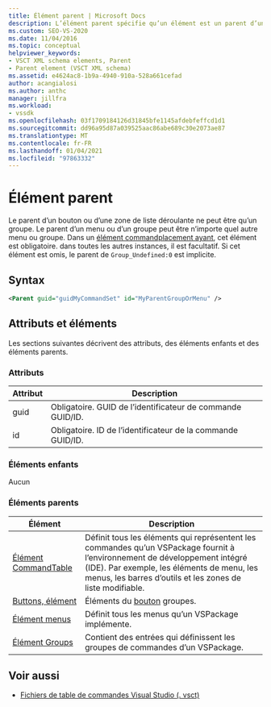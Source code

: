 ```yaml
---
title: Élément parent | Microsoft Docs
description: L’élément parent spécifie qu’un élément est un parent d’un bouton, d’une zone de liste déroulante, d’un menu ou d’un groupe.
ms.custom: SEO-VS-2020
ms.date: 11/04/2016
ms.topic: conceptual
helpviewer_keywords:
- VSCT XML schema elements, Parent
- Parent element (VSCT XML schema)
ms.assetid: e4624ac8-1b9a-4940-910a-528a661cefad
author: acangialosi
ms.author: anthc
manager: jillfra
ms.workload:
- vssdk
ms.openlocfilehash: 03f1709184126d31845bfe1145afdebfeffcd1d1
ms.sourcegitcommit: dd96a95d87a039525aac86abe689c30e2073ae87
ms.translationtype: MT
ms.contentlocale: fr-FR
ms.lasthandoff: 01/04/2021
ms.locfileid: "97863332"
---
```

# <a name="parent-element"></a>Élément parent
Le parent d’un bouton ou d’une zone de liste déroulante ne peut être qu’un groupe. Le parent d’un menu ou d’un groupe peut être n’importe quel autre menu ou groupe. Dans un [élément commandplacement ayant](../extensibility/commandplacement-element.md), cet élément est obligatoire. dans toutes les autres instances, il est facultatif. Si cet élément est omis, le parent de `Group_Undefined:0` est implicite.

## <a name="syntax"></a>Syntax

```xml
<Parent guid="guidMyCommandSet" id="MyParentGroupOrMenu" />
```

## <a name="attributes-and-elements"></a>Attributs et éléments
 Les sections suivantes décrivent des attributs, des éléments enfants et des éléments parents.

### <a name="attributes"></a>Attributs

|Attribut|Description|
|---------------|-----------------|
|guid|Obligatoire. GUID de l’identificateur de commande GUID/ID.|
|id|Obligatoire. ID de l’identificateur de la commande GUID/ID.|

### <a name="child-elements"></a>Éléments enfants
 Aucun

### <a name="parent-elements"></a>Éléments parents

|Élément|Description|
|-------------|-----------------|
|[Élément CommandTable](../extensibility/commandtable-element.md)|Définit tous les éléments qui représentent les commandes qu’un VSPackage fournit à l’environnement de développement intégré (IDE). Par exemple, les éléments de menu, les menus, les barres d’outils et les zones de liste modifiable.|
|[Buttons, élément](../extensibility/buttons-element.md)|Éléments du [bouton](../extensibility/button-element.md) groupes.|
|[Élément menus](../extensibility/menus-element.md)|Définit tous les menus qu’un VSPackage implémente.|
|[Élément Groups](../extensibility/groups-element.md)|Contient des entrées qui définissent les groupes de commandes d’un VSPackage.|

## <a name="see-also"></a>Voir aussi
- [Fichiers de table de commandes Visual Studio (. vsct)](../extensibility/internals/visual-studio-command-table-dot-vsct-files.md)

